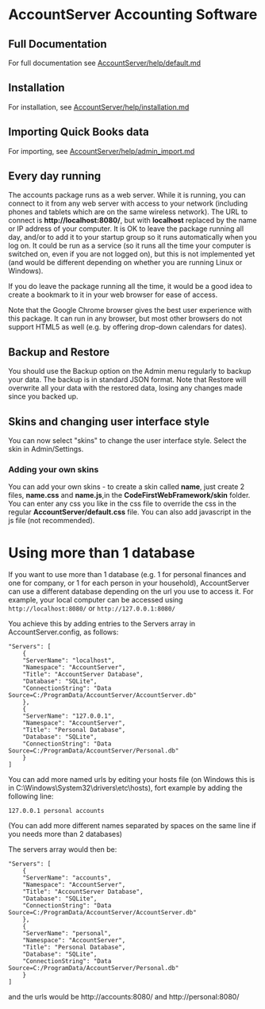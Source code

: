 # AccountServer Accounting Software

## Full Documentation

For full documentation see [AccountServer/help/default.md](AccountServer/help/default.md)

## Installation

For installation, see [AccountServer/help/installation.md](AccountServer/help/installation.md)

## Importing Quick Books data

For importing, see [AccountServer/help/admin_import.md](AccountServer/help/admin_import.md)

## Every day running

The accounts package runs as a web server. While it is running, you can connect to it from any web server with access to your network (including phones and tablets which are on the same wireless network). The URL to connect is **http://localhost:8080/**, but with **localhost** replaced by the name or IP address of your computer. It is OK to leave the package running all day, and/or to add it to your startup group so it runs automatically when you log on. It could be run as a service (so it runs all the time your computer is switched on, even if you are not logged on), but this is not implemented yet (and would be different depending on whether you are running Linux or Windows).

If you do leave the package running all the time, it would be a good idea to create a bookmark to it in your web browser for ease of access.

Note that the Google Chrome browser gives the best user experience with this package. It can run in any browser, but most other browsers do not support HTML5 as well (e.g. by offering drop-down calendars for dates).

## Backup and Restore

You should use the Backup option on the Admin menu regularly to backup your data. The backup is in standard JSON format. Note that Restore will overwrite all your data with the restored data, losing any changes made since you backed up.

## Skins and changing user interface style

You can now select "skins" to change the user interface style. Select the skin in Admin/Settings.

### Adding your own skins

You can add your own skins - to create a skin called **name**, just create 2 files, **name.css** and **name.js**,in the **CodeFirstWebFramework/skin** folder. You can enter any css you like in the css file to override the css in the regular **AccountServer/default.css** file. You can also add javascript in the js file (not recommended).

# Using more than 1 database

If you want to use more than 1 database (e.g. 1 for personal finances and one for company, or 1 for each person in your household), AccountServer can use a different database depending on the url you use to access it. For example, your local computer can be accessed using `http://localhost:8080/` or `http://127.0.0.1:8080/`

You achieve this by adding entries to the Servers array in AccountServer.config, as follows:

	"Servers": [
		{
		"ServerName": "localhost",
		"Namespace": "AccountServer",
		"Title": "AccountServer Database",
		"Database": "SQLite",
		"ConnectionString": "Data Source=C:/ProgramData/AccountServer/AccountServer.db"
		},
		{
		"ServerName": "127.0.0.1",
		"Namespace": "AccountServer",
		"Title": "Personal Database",
		"Database": "SQLite",
		"ConnectionString": "Data Source=C:/ProgramData/AccountServer/Personal.db"
		}
	]

You can add more named urls by editing your hosts file (on Windows this is in C:\Windows\System32\drivers\etc\hosts), fort example by adding the following line:

	127.0.0.1 personal accounts

(You can add more different names separated by spaces on the same line if you needs more than 2 databases)

The servers array would then be:

	"Servers": [
		{
		"ServerName": "accounts",
		"Namespace": "AccountServer",
		"Title": "AccountServer Database",
		"Database": "SQLite",
		"ConnectionString": "Data Source=C:/ProgramData/AccountServer/AccountServer.db"
		},
		{
		"ServerName": "personal",
		"Namespace": "AccountServer",
		"Title": "Personal Database",
		"Database": "SQLite",
		"ConnectionString": "Data Source=C:/ProgramData/AccountServer/Personal.db"
		}
	]

and the urls would be http://accounts:8080/ and http://personal:8080/